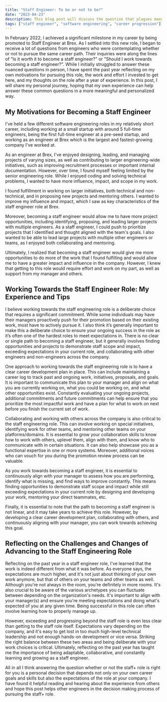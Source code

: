 ```yaml
---
title: "Staff Engineer: To be or not to be?"
date: "2023-04-23"
description: This blog post will discuss the question that plagues many engineers - whether or not to work towards becoming a staff engineer. I will be sharing my personal journey towards becoming a staff engineer at Brex. I will discuss the motivations behind my decision to pursue this career path, the challenges I faced, and the skills and experience I needed to develop to succeed. Through my own experience, I will provide insights into the roles and responsibilities of a staff engineer, the traits and competencies required to excel in this position, and the benefits and drawbacks of pursuing this career path. By the end of this post, you will hopefully have a clearer understanding of what it takes to become a staff engineer, and whether or not it's a goal worth pursuing for your own career.
tags: ["staff engineer", "software engineering", "career progression"]
---
```


In February 2022, I achieved a significant milestone in my career by being promoted to Staff Engineer at Brex. As I settled into this new role, I began to receive a lot of questions from engineers who were contemplating whether or not to pursue the same career path. Their inquiries were along the lines of "Is it worth it to become a staff engineer?" or "Should I work towards becoming a staff engineer?". While I initially struggled to answer these nuanced questions in person, I have spent the past year reflecting on my own motivations for pursuing this role, the work and effort I invested to get here, and my thoughts on the role after a year of experience. In this post, I will share my personal journey, hoping that my own experience can help answer these common questions in a more meaningful and personalized way.

## My Motivations for Becoming a Staff Engineer

I've held a few different software engineering roles in my relatively short career, including working at a small startup with around 5 full-time engineers, being the first full-time engineer at a pre-seed startup, and working as an engineer at Brex which is the largest and fastest-growing company I've worked at.

As an engineer at Brex, I've enjoyed designing, leading, and managing projects of varying sizes, as well as contributing to larger engineering-wide initiatives, such as improving recruitment processes or important internal documentation. However, over time, I found myself feeling limited by the senior engineering role. While I enjoyed coding and solving technical problems, I wanted to have more influence, impact, and scope in my work.

I found fulfillment in working on larger initiatives, both technical and non-technical, and in proposing new projects and mentoring others. I wanted to improve my influence and impact, which I saw as key characteristics of the staff engineer role at Brex.

Moreover, becoming a staff engineer would allow me to have more project opportunities, including identifying, proposing, and leading larger projects with multiple engineers. As a staff engineer, I could push to prioritize projects that I identified and thought aligned with the team's goals. I also wanted to be able to lead large projects with multiple other engineers or teams, as I enjoyed both collaborating and mentoring.

Ultimately, I realized that becoming a staff engineer would give me more opportunities to do more of the work that I found fulfilling and would allow me to have a greater impact and influence in the company. However, I knew that getting to this role would require effort and work on my part, as well as support from my manager and others.

## Working Towards the Staff Engineer Role: My Experience and Tips

I believe working towards the staff engineering role is a deliberate choice that requires a significant commitment. While some individuals may have their managers proactively push for their promotion based on their existing work, most have to actively pursue it. I also think it’s generally important to make this a deliberate choice to ensure your ongoing success in the role as it’s often one of the hardest roles to meet expectations in. There is no clear or single path to becoming a staff engineer, but it generally involves finding opportunities and projects to demonstrate staff scope and impact, exceeding expectations in your current role, and collaborating with other engineers and non-engineers across the company.

One approach to working towards the staff engineering role is to have a clear career development plan in place. This can include maintaining a career log to track past and ongoing work, initiatives, proposals, and goals. It is important to communicate this plan to your manager and align on what you are currently working on, what you could be working on, and what other opportunities exist. Constantly evaluating your ongoing projects, additional commitments and future commitments can help ensure that you prioritize the most impactful work and have a plan for what to work on next before you finish the current set of work.

Collaborating and working with others across the company is also critical to the staff engineering role. This can involve working on special initiatives, identifying work for other teams, and mentoring other teams on your platforms/domains. It is essential to grow your collaboration skills to know how to work with others, uplevel them, align with them, and know who to communicate with in certain situations. It can also help showcase you as a functional expertise in one or more systems. Moreover, additional voices who can vouch for you during the promotion review process can be valuable.

As you work towards becoming a staff engineer, it is essential to continuously align with your manager to assess how you are performing, identify what is missing, and find ways to improve constantly. This means finding opportunities to demonstrate staff scope and impact while still exceeding expectations in your current role by designing and developing your work, mentoring your direct teammates, etc.

Finally, it is essential to note that the path to becoming a staff engineer is not linear, and it may take years to achieve this role. However, by developing a clear career development plan, collaborating with others, and continuously aligning with your manager, you can work towards achieving this goal.

## Reflecting on the Challenges and Changes of Advancing to the Staff Engineering Role

Reflecting on the past year in a staff engineer role, I've learned that the work is indeed different from what it was before. As everyone says, the expectations are much higher, and it's not just about thinking of your own work anymore, but that of others on your teams and other teams as well. Although you're not always in the room, you're definitely in more rooms. It's also crucial to be aware of the various archetypes you can fluctuate between depending on the organization's needs. It's important to align with your manager(s) and ensure you're meeting expectations and doing what's expected of you at any given time. Being successful in this role can often involve learning how to properly manage up.

However, exceeding and progressing beyond the staff role is even less clear than getting to the staff role itself. Expectations vary depending on the company, and it's easy to get lost in too much high-level technical leadership and not enough hands-on development or vice versa. Striking the right balance between these two areas and being deliberate with your work choices is critical. Ultimately, reflecting on the past year has taught me the importance of being adaptable, collaborative, and constantly learning and growing as a staff engineer.

All in all I think answering the question whether or not the staff+ role is right for you is a personal decision that depends not only on your own career goals and skills but also the expectations of the role at your company. I have found it helpful reading and hearing about the experience from others and hope this post helps other engineers in the decision making process of pursuing the staff+ role.
